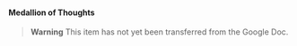 #### Medallion of Thoughts

> **Warning**
> This item has not yet been transferred from the Google Doc.
